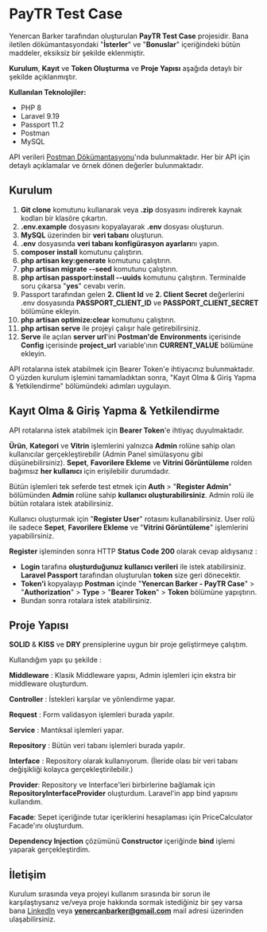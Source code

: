 # PayTR Test Case

Yenercan Barker tarafından oluşturulan **PayTR Test Case** projesidir.
Bana iletilen dökümantasyondaki "**İsterler**" ve "**Bonuslar**" içeriğindeki bütün maddeler, eksiksiz bir şekilde eklenmiştir.

**Kurulum**, **Kayıt** ve **Token Oluşturma** ve **Proje Yapısı** aşağıda detaylı bir şekilde açıklanmıştır.

**Kullanılan Teknolojiler:**
- PHP 8
- Laravel 9.19
- Passport 11.2
- Postman
- MySQL

API verileri [Postman Dökümantasyonu](https://documenter.getpostman.com/view/13932063/2s84DrR2xB)'nda bulunmaktadır. Her bir API için detaylı açıklamalar ve örnek dönen değerler bulunmaktadır.

## Kurulum

1. **Git clone** komutunu kullanarak veya **.zip** dosyasını indirerek kaynak kodları bir klasöre çıkartın.
2. **.env.example** dosyasını kopyalayarak **.env** dosyası oluşturun.
3. **MySQL** üzerinden bir **veri tabanı** oluşturun.
4. **.env** dosyasında **veri tabanı konfigürasyon ayarları**nı yapın.
5. **composer install** komutunu çalıştırın.
6. **php artisan key:generate** komutunu çalıştırın.
7. **php artisan migrate --seed** komutunu çalıştırın.
8. **php artisan passport:install --uuids** komutunu çalıştırın. Terminalde soru çıkarsa "**yes**" cevabı verin.
9. Passport tarafından gelen **2. Client Id** ve **2. Client Secret** değerlerini .env dosyasında **PASSPORT_CLIENT_ID** ve **PASSPORT_CLIENT_SECRET** bölümüne ekleyin.
10. **php artisan optimize:clear** komutunu çalıştırın.
11. **php artisan serve** ile projeyi çalışır hale getirebilirsiniz.
12. **Serve** ile açılan **server url**'ini **Postman'de** **Environments** içerisinde **Config** içerisinde **project_url** variable'ının **CURRENT_VALUE** bölümüne ekleyin.

API rotalarına istek atabilmek için Bearer Token'e ihtiyacınız bulunmaktadır. O yüzden kurulum işlemini tamamladıktan sonra, "Kayıt Olma & Giriş Yapma & Yetkilendirme" bölümündeki adımları uygulayın.

## Kayıt Olma & Giriş Yapma & Yetkilendirme

API rotalarına istek atabilmek için **Bearer Token**'e ihtiyaç  duyulmaktadır.

**Ürün**,  **Kategori** ve **Vitrin** işlemlerini yalnızca **Admin** rolüne sahip olan kullanıcılar gerçekleştirebilir (Admin Panel simülasyonu gibi düşünebilirsiniz).  **Sepet**,  **Favorilere Ekleme** ve **Vitrini Görüntüleme** rolden bağımsız **her kullanıcı** için erişilebilir durumdadır.

Bütün işlemleri tek seferde test etmek için **Auth** > "**Register Admin**" bölümünden **Admin** rolüne sahip **kullanıcı oluşturabilirsiniz**.  Admin rolü  ile bütün rotalara istek atabilirsiniz.

Kullanıcı oluşturmak için "**Register User**" rotasını kullanabilirsiniz.  User rolü ile sadece **Sepet**, **Favorilere Ekleme**  ve "**Vitrini Görüntüleme**" işlemlerini yapabilirsiniz.

**Register** işleminden sonra HTTP **Status Code 200** olarak cevap aldıysanız :

- **Login** tarafına **oluşturduğunuz kullanıcı verileri** ile istek atabilirsiniz. **Laravel Passport** tarafından oluşturulan **token** size geri dönecektir.
- **Token'i** kopyalayıp **Postman** içinde "**Yenercan Barker - PayTR Case**" > "**Authorization**" > **Type** >  "**Bearer Token**" > **Token** bölümüne yapıştırın.
- Bundan sonra rotalara istek atabilirsiniz.

## Proje Yapısı

**SOLID** & **KISS** ve **DRY** prensiplerine uygun bir proje geliştirmeye çalıştım.

Kullandığım yapı şu şekilde :

**Middleware** : Klasik Middleware yapısı, Admin işlemleri için ekstra bir middleware oluşturdum.

**Controller** : İstekleri karşılar ve yönlendirme yapar.  

**Request** : Form validasyon işlemleri burada yapılır.  

**Service** : Mantıksal işlemleri yapar.  

**Repository** : Bütün veri tabanı işlemleri burada yapılır.  

**Interface** : Repository olarak kullanıyorum. (İleride olası bir veri tabanı değişikliği kolayca gerçekleştirilebilir.)

**Provider**: Repository ve Interface'leri birbirlerine bağlamak için **RepositoryInterfaceProvider** oluşturdum. Laravel'in app bind yapısını kullandım.

**Facade**: Sepet içeriğinde tutar içeriklerini hesaplaması için PriceCalculator Facade'ını oluşturdum.

**Dependency Injection** çözümünü **Constructor** içeriğinde **bind** işlemi yaparak gerçekleştirdim. 

## İletişim

Kurulum sırasında veya projeyi kullanım sırasında bir sorun ile karşılaştıysanız ve/veya proje hakkında sormak istediğiniz bir şey varsa
bana [LinkedIn](https://www.linkedin.com/in/yenercanbarker/) veya **yenercanbarker@gmail.com** mail adresi üzerinden ulaşabilirsiniz.

